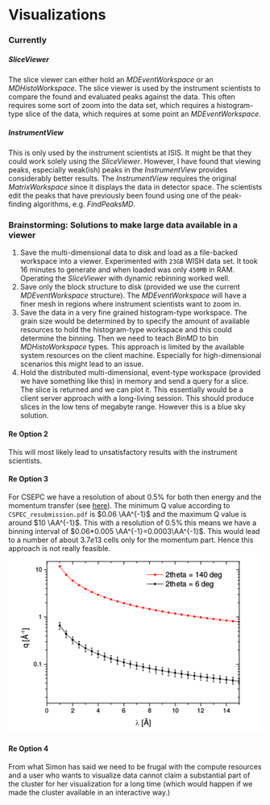 # Visualizations

### Currently

##### SliceViewer

The slice viewer can either hold an *MDEventWorkspace* or an *MDHistoWorkspace*.
The slice viewer is used by the instrument scientists to compare the
found and evaluated peaks against the data. This often requires some sort of
zoom into the data set, which requires a histogram-type slice of the data, which
requires at some point an *MDEventWorkspace*.

##### InstrumentView

This is only used by the instrument scientists at ISIS. It might be that they
could work solely using the *SliceViewer*. However, I have found that viewing
peaks, especially weak(ish) peaks in the *InstrumentView* provides considerably
better results. The *InstrumentView* requires the original *MatrixWorkspace* since
it displays the data in detector space. The scientists edit the peaks that have
previously been found using one of the peak-finding algorithms, e.g. *FindPeaksMD*.



### Brainstorming: Solutions to make large data available in a viewer

1. Save the multi-dimensional data to disk and load as a file-backed workspace into
   a viewer. Experimented with `23GB` WISH data set. It took 16 minutes to generate
   and when loaded was only `450MB` in RAM. Operating the *SliceViewer* with dynamic
   rebinning worked well.
2. Save only the block structure to disk (provided we use the current
   *MDEventWorkspace* structure). The *MDEventWorkspace* will have a finer mesh
   in regions where instrument scientists want to zoom in.
3. Save the data in a very fine grained histogram-type workspace. The grain size
   would be determined by
   to specify the amount of available resources to hold the histogram-type workspace
   and this could determine the binning. Then we need to teach *BinMD* to bin
   *MDHistoWorkspace* types. This approach is limited by the available system
   resources on the client machine. Especially for high-dimensional scenarios
   this might lead to an issue.
4. Hold the distributed multi-dimensional, event-type workspace
   (provided we have something like this) in memory and send a query for a slice.
   The slice is returned and we can plot it. This essentially would be a client
   server approach with a long-living session. This should produce slices
   in the low tens of megabyte range. However this is a blue sky solution.


#### Re Option 2
This will most likely lead to unsatisfactory results with the instrument scientists.


#### Re Option 3

For CSEPC we have a resolution of about 0.5% for both then energy and the momentum transfer (see [here](../requirements_and_discussions/log.md)).
The minimum Q value according to `CSPEC_resubmission.pdf` is $0.06 \AA^{-1}$ and the
maximum Q value is around  $10 \AA^{-1}$. This with a resolution of 0.5% this means
we have a binning interval of  $0.06*0.005 \AA^{-1}=0.0003\AA^{-1}$. This would lead
to a number of about $3.7e13$ cells only for the momentum part. Hence this approach
is not really feasible.
![Q values](q_resolution_c_spec.png)

#### Re Option 4
From what Simon has said we need to be frugal with the compute resources and a
user who wants to visualize data cannot claim a substantial part of the cluster
for her visualization for a long time (which would happen if we made the
cluster available in an interactive way.)
